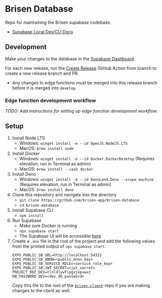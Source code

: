 # Brisen Database
Repo for maintaining the Brisen supabase codebase. 
- [Supabase Local Dev/CLI Docs](https://supabase.com/docs/guides/cli/local-development)

## Development
Make your changes to the database in the [Supabase Dashboard](https://supabase.com/dashboard/project/tlnldlywflpgvjepxwxz).

For each new release, run the [Create Release](https://github.com/brisen-app/brisen-database/actions/workflows/create-release.yaml) GitHub Action from branch to create a new release branch and PR.
- Any changes to edge functions must be merged into this release branch before it is merged into `develop`.

### Edge function development workflow
*TODO: Add instructions for setting up edge function development workflow.*


## Setup
1. Install Node LTS
    - Windows: `winget install -e --id OpenJS.NodeJS.LTS`
    - MacOS: `brew install node`
1. Install Docker
    - Windows: `winget install -e --id Docker.DockerDesktop` (Requires elevation, run in Terminal as admin)
    - MacOS: `brew install --cask docker`
1. Install Deno
    - Windows: `winget install -e --id DenoLand.Deno --scope machine` (Requires elevation, run in Terminal as admin)
    - MacOS: `brew install deno`
1. Clone this repository and navigate into the directory
    - `git clone https://github.com/brisen-app/brisen-database`
    - `cd brisen-database`
1. Install Supabase CLI
    - `npm install`
1. Run Supabase
    - Make sure Docker is running
    - `npx supabase start` 
    - The Supabase UI will be accessible [here](http://localhost:54323)
1. Create a `.env` file in the root of the project and add the following values from the printed output of `npx supabase start`:
    ```env
    EXPO_PUBLIC_SB_URL=http://localhost:54321
    EXPO_PUBLIC_SB_ANON=<public_anon_key>
    EXPO_PUBLIC_SB_SERVICE_ROLE=<service_role_key>
    EXPO_PUBLIC_SB_JWT_SECRET=<jwt_secret>
    PROJECT_REF_DEV=tlnldlywflpgvjepxwxz
    DB_PASSWORD_DEV=<dev_db_password>
    ```
    Copy this file to the root of the [`brisen-client`](https://github.com/brisen-app/brisen-client)-repo if you are making changes to the client as well.
